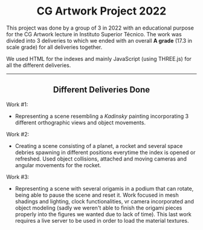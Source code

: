 <h1 align="center">CG Artwork Project 2022</h1>

This project was done by a group of 3 in 2022 with an educational purpose for the CG Artwork lecture in Instituto Superior Técnico. The work was divided into 3 deliveries to which we ended with an overall **A grade** (17.3 in scale grade) for all deliveries together.

We used HTML for the indexes and mainly JavaScript (using THREE.js) for all the different deliveries.

--------------------------------

<h2 align="center">Different Deliveries Done</h2>

Work #1:
- Representing a scene resembling a *Kadinsky* painting incorporating 3 different orthographic views and object movements.

Work #2:
- Creating a scene consisting of a planet, a rocket and several space debries spawning in different positions everytime the index is opened or refreshed. Used object collisions, attached and moving cameras and angular movements for the rocket.

Work #3:
- Representing a scene with several origamis in a podium that can rotate, being able to pause the scene and reset it. Work focused in mesh shadings and lighting, clock functionalities, vr camera incorporated and object modeling (sadly we weren't able to finish the origami pieces properly into the figures we wanted due to lack of time). This last work requires a live server to be used in order to load the material textures.
